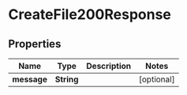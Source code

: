 

# CreateFile200Response


## Properties

| Name | Type | Description | Notes |
|------------ | ------------- | ------------- | -------------|
|**message** | **String** |  |  [optional] |



